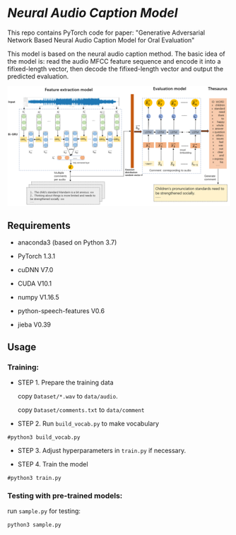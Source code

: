 # *Neural Audio Caption Model*

This repo contains PyTorch code for paper: 
"Generative Adversarial Network Based Neural Audio Caption Model for Oral Evaluation"

This  model is based on the neural audio caption method. The basic idea of the model is: read the audio MFCC feature sequence and encode it into a fifixed-length vector, then decode the fifixed-length vector and output the predicted evaluation. 

![image](./image/structure.png)



## Requirements

* anaconda3 (based on Python 3.7)

* PyTorch 1.3.1

* cuDNN V7.0

* CUDA V10.1

* numpy V1.16.5

* python-speech-features V0.6

* jieba V0.39   


## Usage


### Training:

* STEP 1. Prepare the training data
  
  copy `Dataset/*.wav` to `data/audio`.
  
  copy `Dataset/comments.txt` to `data/comment`

* STEP 2. Run `build_vocab.py` to make vocabulary 

```
#python3 build_vocab.py
```

* STEP 3. Adjust hyperparameters in `train.py` if necessary.


* STEP 4. Train the model

```
#python3 train.py
```


### Testing with pre-trained models:

run `sample.py` for testing:

```
python3 sample.py
```

